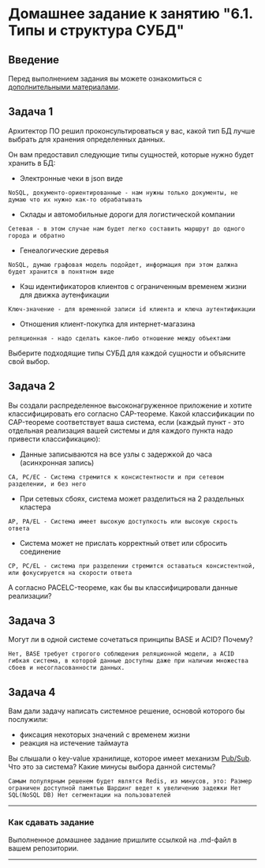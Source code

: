 # Домашнее задание к занятию "6.1. Типы и структура СУБД"

## Введение

Перед выполнением задания вы можете ознакомиться с 
[дополнительными материалами](https://github.com/netology-code/virt-homeworks/tree/master/additional/README.md).

## Задача 1

Архитектор ПО решил проконсультироваться у вас, какой тип БД 
лучше выбрать для хранения определенных данных.

Он вам предоставил следующие типы сущностей, которые нужно будет хранить в БД:

- Электронные чеки в json виде

```
NoSQL, документо-ориентированные - нам нужны только документы, не думаю что их нужно как-то обрабатывать
```

- Склады и автомобильные дороги для логистической компании

```
Сетевая - в этом случае нам будет легко составить маршрут до одного города и обратно
```
- Генеалогические деревья

```
NoSQL, думаю графовая модель подойдет, информация при этом далжна будет хранится в понятном виде
```
- Кэш идентификаторов клиентов с ограниченным временем жизни для движка аутенфикации

```
Ключ-значение - для временной записи id клиента и ключа аутентификации
```

- Отношения клиент-покупка для интернет-магазина

```
реляционная - надо сделать какое-либо отношение между объектами
```

Выберите подходящие типы СУБД для каждой сущности и объясните свой выбор.

## Задача 2

Вы создали распределенное высоконагруженное приложение и хотите классифицировать его согласно 
CAP-теореме. Какой классификации по CAP-теореме соответствует ваша система, если 
(каждый пункт - это отдельная реализация вашей системы и для каждого пункта надо привести классификацию):
 
- Данные записываются на все узлы с задержкой до часа (асинхронная запись)

```
CA, PC/EC - Система стремится к консистентности и при сетевом разделении, и без него
```
- При сетевых сбоях, система может разделиться на 2 раздельных кластера

```
AP, PA/EL - Система имеет высокую доступкость или высокую скрость ответа
```
- Система может не прислать корректный ответ или сбросить соединение

```
CP, PC/EL - система при разделении стремится оставаться консистентной, или фокусируется на скорости ответа
```

А согласно PACELC-теореме, как бы вы классифицировали данные реализации?


## Задача 3

Могут ли в одной системе сочетаться принципы BASE и ACID? Почему?

```
Нет, BASE требует строгого соблюдения реляционной модели, а ACID гибкая система, в которой данные доступны даже при наличии множества сбоев и несогласованности данных. 
```

## Задача 4

Вам дали задачу написать системное решение, основой которого бы послужили:

- фиксация некоторых значений с временем жизни
- реакция на истечение таймаута

Вы слышали о key-value хранилище, которое имеет механизм [Pub/Sub](https://habr.com/ru/post/278237/). 
Что это за система? Какие минусы выбора данной системы?

```
Самым популярным решенем будет являтся Redis, из минусов, это: Размер ограничен доступной памятью Шардинг ведет к увеличению задежки Нет SQL(NoSQL DB) Нет сегментации на пользователей
```
---

### Как cдавать задание

Выполненное домашнее задание пришлите ссылкой на .md-файл в вашем репозитории.

---
